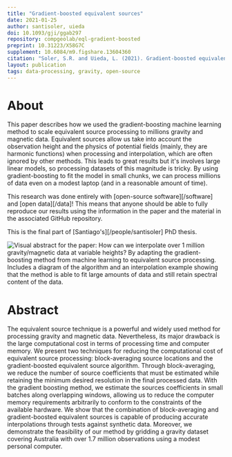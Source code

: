 ```yaml
---
title: "Gradient-boosted equivalent sources"
date: 2021-01-25
author: santisoler, uieda
doi: 10.1093/gji/ggab297
repository: compgeolab/eql-gradient-boosted
preprint: 10.31223/X58G7C
supplement: 10.6084/m9.figshare.13604360
citation: "Soler, S.R. and Uieda, L. (2021). Gradient-boosted equivalent sources. Geophysical Journal International. doi: 10.1093/gji/ggab297"
layout: publication
tags: data-processing, gravity, open-source
---
```


# About

This paper describes how we used the gradient-boosting machine learning method
to scale equivalent source processing to millions gravity and magnetic data.
Equivalent sources allow us take into account the observation height and the
physics of potential fields (mainly, they are harmonic functions) when
processing and interpolation, which are often ignored by other methods.
This leads to great results but it's involves large linear models, so
processing datasets of this magnitude is tricky.
By using gradient-boosting to fit the model in small chunks, we can process
millions of data even on a modest laptop (and in a reasonable amount of time).

This research was done entirely with [open-source software][/software] and
[open data][/data]! This means that anyone should be able to fully reproduce
our results using the information in the paper and the material in the
associated GitHub repository.

This is the final part of [Santiago's][/people/santisoler] PhD thesis.

![Visual abstract for the paper: How can we interpolate over 1 million
gravity/magnetic data at variable heights? By adapting the gradient-boosting
method from machine learning to equivalent source processing. Includes a
diagram of the algorithm and an interpolation example showing that the method
is able to fit large amounts of data and still retain spectral content of the
data.](https://github.com/compgeolab/eql-gradient-boosted/raw/2c5f85752bc23b720d80c01243734c61e5f31249/presentations/visual-abstract/visual-abstract.jpg)

# Abstract

The equivalent source technique is a powerful and widely used method for
processing gravity and magnetic data. Nevertheless, its major drawback is the
large computational cost in terms of processing time and computer memory. We
present two techniques for reducing the computational cost of equivalent source
processing: block-averaging source locations and the gradient-boosted
equivalent source algorithm. Through block-averaging, we reduce the number of
source coefficients that must be estimated while retaining the minimum desired
resolution in the final processed data. With the gradient boosting method, we
estimate the sources coefficients in small batches along overlapping windows,
allowing us to reduce the computer memory requirements arbitrarily to conform
to the constraints of the available hardware. We show that the combination of
block-averaging and gradient-boosted equivalent sources is capable of producing
accurate interpolations through tests against synthetic data. Moreover, we
demonstrate the feasibility of our method by gridding a gravity dataset
covering Australia with over 1.7 million observations using a modest personal
computer.

